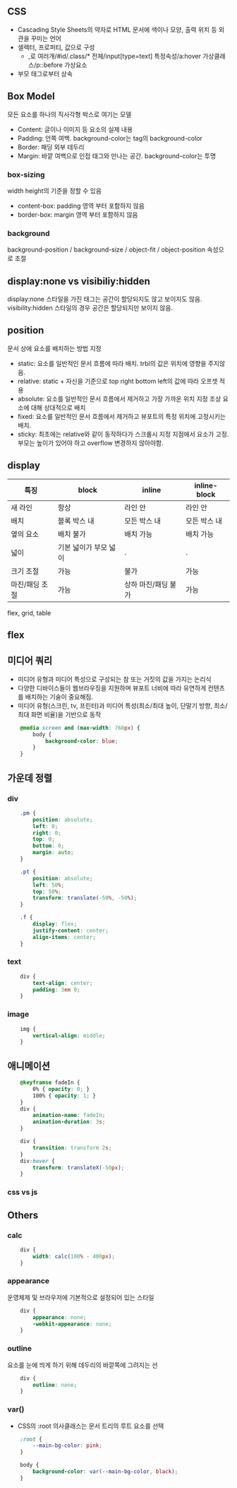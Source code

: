 ## CSS
- Cascading Style Sheets의 약자로 HTML 문서에 색이나 모양, 출력 위치 등 외관을 꾸미는 언어
- 셀렉터, 프로퍼티, 값으로 구성
    - ,로 여러개/#id/.class/* 전체/input[type=text] 특정속성/a:hover 가상클래스/p::before 가상요소
- 부모 태그로부터 상속

## Box Model
모든 요소를 하나의 직사각형 박스로 여기는 모델
- Content: 글이나 이미지 등 요소의 실제 내용
- Padding: 안쪽 여백. background-color는 tag의 background-color
- Border: 패딩 외부 테두리
- Margin: 바깥 여백으로 인접 태그와 만나는 공간. background-color는 투명

### box-sizing
width height의 기준을 정할 수 있음
- content-box: padding 영역 부터 포함하지 않음
- border-box: margin 영역 부터 포함하지 않음

### background
background-position / background-size / object-fit / object-position 속성으로 조절

## display:none vs visibiliy:hidden
display:none 스타일을 가진 태그는 공간이 할당되지도 않고 보이지도 않음. visibility:hidden 스타일의 경우 공간은 할당되지만 보이지 않음.

## position
문서 상에 요소를 배치하는 방법 지정
- static: 요소를 일반적인 문서 흐름에 따라 배치. trbl의 값은 위치에 영향을 주지않음.
- relative: static + 자신을 기준으로 top right bottom left의 값에 따라 오프셋 적용
- absolute: 요소를 일반적인 문서 흐름에서 제거하고 가장 가까운 위치 지정 조상 요소에 대해 상대적으로 배치
- fixed: 요소를 일반적인 문서 흐름에서 제거하고 뷰포트의 특정 위치에 고정시키는 배치.
- sticky: 최초에는 relative와 같이 동작하다가 스크롤시 지정 지점에서 요소가 고정. 부모는 높이가 있어야 하고 overflow 변경하지 않아야함.

## display
|특징|block|inline|inline-block|
|------|---|---|---|
|새 라인|항상|라인 안|라인 안|
|배치|블록 박스 내|모든 박스 내|모든 박스 내|
|옆의 요소|배치 불가|배치 가능|배치 가능|
|넓이|기본 넓이가 부모 넓이|.|.|
|크기 조절|가능|불가|가능
|마진/패딩 조절|가능|상하 마진/패딩 불가|가능|
flex, grid, table

## flex

## 미디어 쿼리
- 미디어 유형과 미디어 특성으로 구성되는 참 또는 거짓의 값을 가지는 논리식
- 다양한 디바이스들이 웹브라우징을 지원하며 뷰포트 너비에 따라 유연하게 컨텐츠를 배치하는 기술이 중요해짐.
- 미디어 유형(스크린, tv, 프린터)과 미디어 특성(최소/최대 높이, 단말기 방향, 최소/최대 화면 비율)을 기반으로 동작
```css
    @media screen and (max-width: 768px) {
        body {
            background-color: blue;
        }
    }
```

## 가운데 정렬
### div
```css
    .pm {
        position: absolute;
        left: 0;
        right: 0;
        top: 0;
        bottom: 0;
        margin: auto;
    }

    .pt {
        position: absolute;
        left: 50%;
        top: 50%;
        transform: translate(-50%, -50%);
    }

    .f {
        display: flex;
        justify-content: center;
        align-items: center;
    }
```
### text
```css
    div { 
        text-align: center; 
	    padding: 3em 0;
    }
```
### image
```css
    img { 
        vertical-align: middle;
    }
```

## 애니메이션
```css
    @keyframse fadeIn {
        0% { opacity: 0; }
        100% { opacity: 1; }
    }
    div {
        animation-name: fadeIn;
        animation-duration: 3s;
    }

    div {
        transition: transform 2s;
    }
    div:hover {
        transform: translateX(-50px);
    }
```
### css vs js

## Others
### calc
```css
    div {
        width: calc(100% - 400px);
    }
```
### appearance
운영체제 및 브라우저에 기본적으로 설정되어 있는 스타일
```css
    div {
	    appearance: none;
        -webkit-appearance: none;
    }
```
### outline
요소를 눈에 띄게 하기 위해 데두리의 바깥쪽에 그려지는 선
```css
    div {
	    outline: none;
    }
```
### var()
- CSS의 :root 의사클래스는 문서 트리의 루트 요소를 선택
```css
    :root {
        --main-bg-color: pink;
    }

    body {
        background-color: var(--main-bg-color, black);
    }
```

